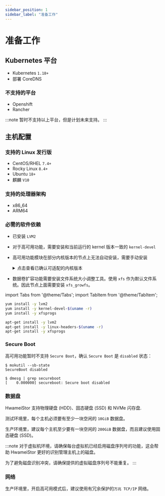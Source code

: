 ```yaml
---
sidebar_position: 1
sidebar_label: "准备工作"
---
```


# 准备工作

## Kubernetes 平台

- Kubernetes `1.18+`
- 部署 CoreDNS

### 不支持的平台

- Openshift
- Rancher

:::note
暂时不支持以上平台，但是计划未来支持。
:::

## 主机配置

### 支持的 Linux 发行版

- CentOS/RHEL `7.4+`
- Rocky Linux `8.4+`
- Ubuntu `18+`
- 麒麟 `V10`

### 支持的处理器架构

- x86_64
- ARM64

### 必需的软件依赖

- 已安装 `LVM2`
- 对于高可用功能，需要安装和当前运行的 kernel 版本一致的 `kernel-devel`
- 高可用功能模块在部分内核版本的节点上无法自动安装，需要手动安装

  <details>
  <summary>点击查看已确认可适配的内核版本</summary>

  ```text
  5.4.247-1.el7.elrepo
  5.14.0-284.11.1.el9_2
  5.15.0-204.147.6.2.el8uek
  ---------------------------------------------------
  5.8.0-1043-azure
  5.8.0-1042-azure
  5.8.0-1041-azure
  5.4.17-2102.205.7.2.el7uek
  5.4.17-2011.0.7.el8uek
  5.4.0-91
  5.4.0-90
  5.4.0-89
  5.4.0-88
  5.4.0-86
  5.4.0-84
  5.4.0-1064-azure
  5.4.0-1063-azure
  5.4.0-1062-azure
  5.4.0-1061-azure
  5.4.0-1060-aws
  5.4.0-1059-azure
  5.4.0-1059-aws
  5.4.0-1058-azure
  5.4.0-1058-aws
  5.4.0-1057-aws
  5.4.0-1056-aws
  5.4.0-1055-aws
  5.3.18-57.3
  5.3.18-22.2
  5.14.0-1.7.1.el9
  5.11.0-1022-azure
  5.11.0-1022-aws
  5.11.0-1021-azure
  5.11.0-1021-aws
  5.11.0-1020-azure
  5.11.0-1020-aws
  5.11.0-1019-aws
  5.11.0-1017-aws
  5.11.0-1016-aws
  5.10.0-8
  5.10.0-7
  5.10.0-6
  4.9.215-36.el7
  4.9.212-36.el7
  4.9.206-36.el7
  4.9.199-35.el7
  4.9.188-35.el7
  4.4.92-6.30.1
  4.4.74-92.38.1
  4.4.52-2.1
  4.4.27-572.565306
  4.4.0-217
  4.4.0-216
  4.4.0-214
  4.4.0-213
  4.4.0-210
  4.4.0-1133-aws
  4.4.0-1132-aws
  4.4.0-1131-aws
  4.4.0-1128-aws
  4.4.0-1121-aws
  4.4.0-1118-aws
  4.19.19-5.0.8
  4.19.0-8
  4.19.0-6
  4.19.0-5
  4.19.0-16
  4.18.0-80.1.2.el8_0
  4.18.0-348.el8
  4.18.0-305.el8
  4.18.0-240.1.1.el8_3
  4.18.0-193.el8
  4.18.0-147.el8
  4.15.0-163
  4.15.0-162
  4.15.0-161
  4.15.0-159
  4.15.0-158
  4.15.0-156
  4.15.0-112-lowlatency
  4.15.0-1113-azure
  4.15.0-1040-azure
  4.15.0-1036-azure
  4.14.35-2047.502.5.el7uek
  4.14.35-1902.4.8.el7uek
  4.14.35-1818.3.3.el7uek
  4.14.248-189.473.amzn2
  4.14.128-112.105.amzn2
  4.13.0-1018-azure
  4.12.14-95.3.1
  4.12.14-25.25.1
  4.12.14-197.29
  4.12.14-120.1
  4.1.12-124.49.3.1.el7uek
  4.1.12-124.26.3.el6uek
  4.1.12-124.21.1.el6uek
  3.10.0-957.el7
  3.10.0-862.el7
  3.10.0-693.el7
  3.10.0-693.21.1.el7
  3.10.0-693.17.1.el7
  3.10.0-514.6.2.el7
  3.10.0-514.36.5.el7
  3.10.0-327.el7
  3.10.0-229.1.2.el7
  3.10.0-123.20.1.el7
  3.10.0-1160.el7
  3.10.0-1127.el7
  3.10.0-1062.el7
  3.10.0-1049.el7
  3.0.101-108.13.1
  2.6.32-754.el6
  2.6.32-696.el6
  2.6.32-696.30.1.el6
  2.6.32-696.23.1.el6
  2.6.32-642.1.1.el6
  2.6.32-573.1.1.el6
  2.6.32-504.el6
  ```

  </details>

- 数据卷扩容功能需要安装文件系统大小调整工具。使用 `xfs` 作为默认文件系统。因此节点上面需要安装 `xfs_growfs`。

import Tabs from '@theme/Tabs';
import TabItem from '@theme/TabItem';

<Tabs>
<TabItem value="centos" label="CentOS/RHEL、Rocky 和 Kylin">

```bash
yum install -y lvm2
yum install -y kernel-devel-$(uname -r)
yum install -y xfsprogs
```

</TabItem>
<TabItem value="ubuntu" label="Ubuntu">

```bash
apt-get install -y lvm2
apt-get install -y linux-headers-$(uname -r)
apt-get install -y xfsprogs
```

</TabItem>
</Tabs>

### Secure Boot

高可用功能暂时不支持 `Secure Boot`，确认 `Secure Boot` 是 `disabled` 状态：

```console
$ mokutil --sb-state
SecureBoot disabled

$ dmesg | grep secureboot
[    0.000000] secureboot: Secure boot disabled
```

### 数据盘

HwameiStor 支持物理硬盘 (HDD)、固态硬盘 (SSD) 和 NVMe 闪存盘.

测试环境里，每个主机必须要有至少一块空闲的 `10GiB` 数据盘。

生产环境里，建议每个主机至少要有一块空闲的 `200GiB` 数据盘，而且建议使用固态硬盘 (SSD)。

:::note
对于虚拟机环境，请确保每台虚拟机已经启用磁盘序列号的功能，这会帮助 HwameiStor 更好的识别管理主机上的磁盘。

为了避免磁盘识别冲突，请确保提供的虚拟磁盘序列号不能重复。
:::

### 网络

生产环境里，开启高可用模式后，建议使用有冗余保护的`万兆 TCP/IP` 网络。
